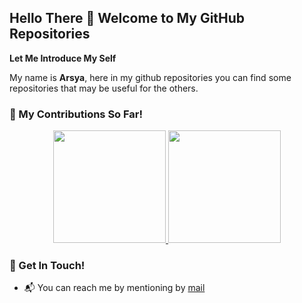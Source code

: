 ## Hello There :wave: Welcome to My GitHub Repositories

**Let Me Introduce My Self**

My name is **Arsya**, here in my github repositories you can find some repositories that may be useful for the others.

### :seedling: My Contributions So Far!
<p align="center"><a href="https://github.com/arsya371">
  <img height="180em" src="https://github-readme-stats-eight-theta.vercel.app/api?username=arsya371&show_icons=true&include_all_commits=false&count_private=true&theme=dark#gh-dark-mode-only"/>
  <img height="180em" src="https://github-readme-stats-eight-theta.vercel.app/api/top-langs/?username=arsya371&layout=compact&langs_count=8&theme=dark#gh-dark-mode-only"/>
</a></p>

### :postbox: Get In Touch!
- :mailbox_with_mail: You can reach me by mentioning by [mail](mailto:arsyafii03@gmail.com)
